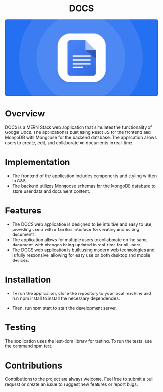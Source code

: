 <h1 align="center">DOCS</h1>

![Image alt text](https://raw.githubusercontent.com/Yuva-Prashanth/Assets/main/google-docs-00-hero.jpeg "DOCS")

# Overview
DOCS is a MERN Stack web application that simulates the functionality of Google Docs. 
The application is built using React JS for the frontend and MongoDB with Mongoose for the backend database. 
The application allows users to create, edit, and collaborate on documents in real-time.

# Implementation
- The frontend of the application includes components and styling written in CSS. 
- The backend utilizes Mongoose schemas for the MongoDB database to store user data and document content.

# Features
- The DOCS web application is designed to be intuitive and easy to use, providing users with a familiar interface for creating and editing documents. 
- The application allows for multiple users to collaborate on the same document, with changes being updated in real-time for all users.
- The DOCS web application is built using modern web technologies and is fully responsive, allowing for easy use on both desktop and mobile devices.

# Installation
- To run the application, clone the repository to your local machine and run npm install to install the necessary dependencies.

- Then, run npm start to start the development server.

# Testing
The application uses the jest-dom library for testing. To run the tests, use the command npm test.

# Contributions
Contributions to the project are always welcome. Feel free to submit a pull request or create an issue to suggest new features or report bugs.
